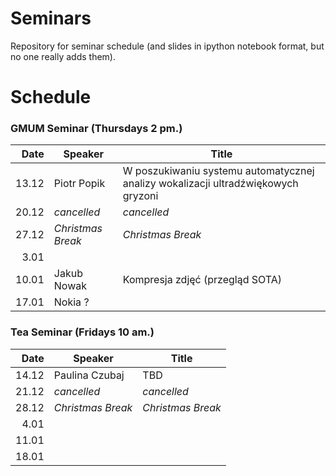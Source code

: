 # Seminars
Repository for seminar schedule (and slides in ipython notebook format, but no one really adds them).

# Schedule
### GMUM Seminar (Thursdays 2 pm.)
| Date  | Speaker                             | Title                                                                             |
|------:|-------------------------------------|-----------------------------------------------------------------------------------|
| 13.12 | Piotr Popik                         | W poszukiwaniu systemu automatycznej analizy wokalizacji ultradźwiękowych gryzoni |
| 20.12 | *cancelled*                         | *cancelled*                                                                       |
| 27.12 | *Christmas Break*                   | *Christmas Break*                                                                 |
|  3.01 |                                     |                                                                                   |
| 10.01 | Jakub Nowak                         | Kompresja zdjęć (przegląd SOTA)                                                   |
| 17.01 | Nokia ?                             |                                                                                   |

### Tea Seminar (Fridays 10 am.)
| Date  | Speaker                             | Title                                                                             |
|------:|-------------------------------------|-----------------------------------------------------------------------------------|
| 14.12 | Paulina Czubaj                      | TBD                                                                               |
| 21.12 | *cancelled*                         | *cancelled*                                                                       |
| 28.12 | *Christmas Break*                   | *Christmas Break*                                                                 |
|  4.01 |                                     |                                                                                   |
| 11.01 |                                     |                                                                                   |
| 18.01 |                                     |                                                                                   |

